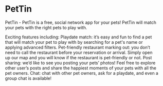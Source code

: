 # PetTin

PetTin - PetTin is a free, social network app for your pets! PetTin will match your pets with the right pets to play with. 

Exciting features including:
Playdate match: it’s easy and fun to find a pet that will match your pet to play with by searching for a pet's name or applying advanced filters.
Pet-friendly restaurant marking out: you don’t need to call the restaurant before your reservation or arrival. Simply open up our map and you will know if the restaurant is pet-friendly or not.
Post sharing: we’d like to see you posting your pets’ photos! Feel free to explore other user’s posts and share the happiest moments of your pets with all the pet owners.
Chat: chat with other pet owners, ask for a playdate, and even a group chat is available!
